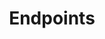 ---
id: endpoints
title: Endpoints
slug: /graphql-api/endpoints
sidebar_label: Endpoints
sidebar_position: 2
---